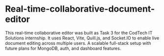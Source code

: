 # Real-time-collaborative-document-editor
This real-time collaborative editor was built as Task 3 for the CodTech IT Solutions internship. It uses React, Vite, Quill.js, and Socket.IO to enable live document editing across multiple users. A scalable full-stack setup with future plans for MongoDB, auth, and dashboard features.
